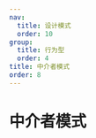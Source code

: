 ```yaml
---
nav:
  title: 设计模式
  order: 10
group:
  title: 行为型
  order: 4
title: 中介者模式
order: 8
---
```


# 中介者模式
